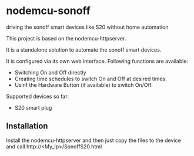 # nodemcu-sonoff
driving the sonoff smart devices like S20 without home automation

This project is based on the nodemcu-httpserver.

It is a standalone solution to automate the sonoff smart devices.

It is configured via its own web interface. Following functions are available:
- Switching On and Off directly
- Creating time schedules to switch On and Off at desired times.
- Usinf the Hardware Button (if available) to switch On/Off.

Supported devices so far:
- S20 smart plug

## Installation
Install the nodemcu-httpserver and then just copy the files to the device and call
http://<My_Ip>/SonoffS20.html
